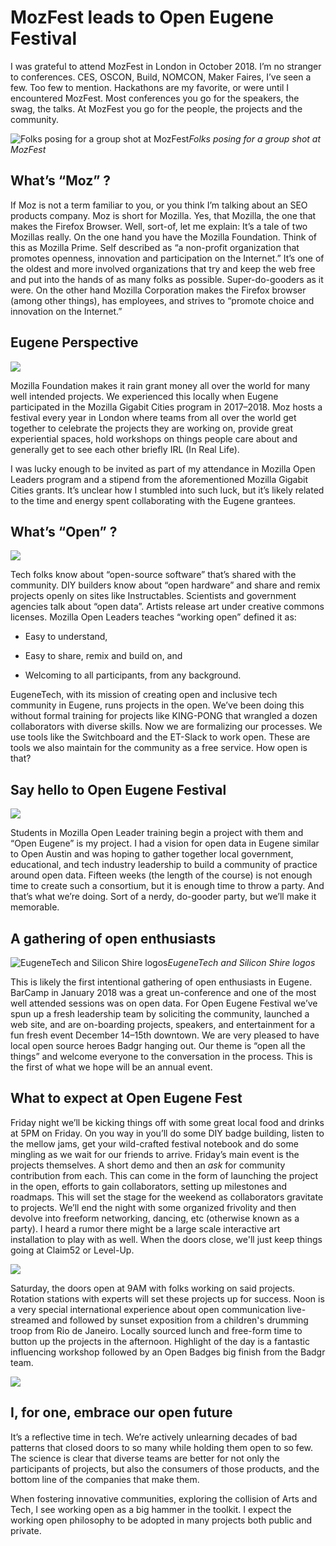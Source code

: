 
# MozFest leads to Open Eugene Festival

I was grateful to attend MozFest in London in October 2018. I’m no stranger to conferences. CES, OSCON, Build, NOMCON, Maker Faires, I’ve seen a few. Too few to mention. Hackathons are my favorite, or were until I encountered MozFest. Most conferences you go for the speakers, the swag, the talks. At MozFest you go for the people, the projects and the community.

![Folks posing for a group shot at MozFest](https://cdn-images-1.medium.com/max/2400/1*AjYufUtbZJFvP7hs0EpZNg.png)*Folks posing for a group shot at MozFest*

## What’s “Moz” ?

If Moz is not a term familiar to you, or you think I’m talking about an SEO products company. Moz is short for Mozilla. Yes, that Mozilla, the one that makes the Firefox Browser. Well, sort-of, let me explain: It’s a tale of two Mozillas really. On the one hand you have the Mozilla Foundation. Think of this as Mozilla Prime. Self described as “a non-profit organization that promotes openness, innovation and participation on the Internet.” It’s one of the oldest and more involved organizations that try and keep the web free and put into the hands of as many folks as possible. Super-do-gooders as it were. On the other hand Mozilla Corporation makes the Firefox browser (among other things), has employees, and strives to “promote choice and innovation on the Internet.”

## Eugene Perspective

![](https://cdn-images-1.medium.com/max/2000/0*T99GVjWyRA55eSJ6)

Mozilla Foundation makes it rain grant money all over the world for many well intended projects. We experienced this locally when Eugene participated in the Mozilla Gigabit Cities program in 2017–2018. Moz hosts a festival every year in London where teams from all over the world get together to celebrate the projects they are working on, provide great experiential spaces, hold workshops on things people care about and generally get to see each other briefly IRL (In Real Life).

I was lucky enough to be invited as part of my attendance in Mozilla Open Leaders program and a stipend from the aforementioned Mozilla Gigabit Cities grants. It’s unclear how I stumbled into such luck, but it’s likely related to the time and energy spent collaborating with the Eugene grantees.

## What’s “Open” ?

![](https://cdn-images-1.medium.com/max/2000/1*6bYWYmXhlVLSwI1A5z5aLA.png)

Tech folks know about “open-source software” that’s shared with the community. DIY builders know about “open hardware” and share and remix projects openly on sites like Instructables. Scientists and government agencies talk about “open data”. Artists release art under creative commons licenses. Mozilla Open Leaders teaches “working open” defined it as:

* Easy to understand,

* Easy to share, remix and build on, and

* Welcoming to all participants, from any background.

EugeneTech, with its mission of creating open and inclusive tech community in Eugene, runs projects in the open. We’ve been doing this without formal training for projects like KING-PONG that wrangled a dozen collaborators with diverse skills. Now we are formalizing our processes. We use tools like the Switchboard and the ET-Slack to work open. These are tools we also maintain for the community as a free service. How open is that?

## Say hello to Open Eugene Festival

![](https://cdn-images-1.medium.com/max/2000/1*WtjSTL3UBpJLqOs5-cwudg.png)

Students in Mozilla Open Leader training begin a project with them and “Open Eugene” is my project. I had a vision for open data in Eugene similar to Open Austin and was hoping to gather together local government, educational, and tech industry leadership to build a community of practice around open data. Fifteen weeks (the length of the course) is not enough time to create such a consortium, but it is enough time to throw a party. And that’s what we’re doing. Sort of a nerdy, do-gooder party, but we’ll make it memorable.

## A gathering of open enthusiasts

![EugeneTech and Silicon Shire logos](https://cdn-images-1.medium.com/max/2000/1*4vQoP1WOBE86cw2h6PemMQ.png)*EugeneTech and Silicon Shire logos*

This is likely the first intentional gathering of open enthusiasts in Eugene. BarCamp in January 2018 was a great un-conference and one of the most well attended sessions was on open data. For Open Eugene Festival we’ve spun up a fresh leadership team by soliciting the community, launched a web site, and are on-boarding projects, speakers, and entertainment for a fun fresh event December 14–15th downtown. We are very pleased to have local open source heroes Badgr hanging out. Our theme is “open all the things” and welcome everyone to the conversation in the process. This is the first of what we hope will be an annual event.

## What to expect at Open Eugene Fest

Friday night we’ll be kicking things off with some great local food and drinks at 5PM on Friday. On you way in you’ll do some DIY badge building, listen to the mellow jams, get your wild-crafted festival notebook and do some mingling as we wait for our friends to arrive. Friday’s main event is the projects themselves. A short demo and then an *ask* for community contribution from each. This can come in the form of launching the project in the open, efforts to gain collaborators, setting up milestones and roadmaps. This will set the stage for the weekend as collaborators gravitate to projects. We’ll end the night with some organized frivolity and then devolve into freeform networking, dancing, etc (otherwise known as a party). I heard a rumor there might be a large scale interactive art installation to play with as well. When the doors close, we'll just keep things going at Claim52 or Level-Up.

![](https://cdn-images-1.medium.com/max/2080/1*WzCrblsi_e-RRrznB9TKGw.png)

Saturday, the doors open at 9AM with folks working on said projects. Rotation stations with experts will set these projects up for success. Noon is a very special international experience about open communication live-streamed and followed by sunset exposition from a children's drumming troop from Rio de Janeiro. Locally sourced lunch and free-form time to button up the projects in the afternoon. Highlight of the day is a fantastic influencing workshop followed by an Open Badges big finish from the Badgr team.

![](https://cdn-images-1.medium.com/max/2000/1*xQp2zcay71snB_oBAqdNEw.png)

## I, for one, embrace our open future

It’s a reflective time in tech. We’re actively unlearning decades of bad patterns that closed doors to so many while holding them open to so few. The science is clear that diverse teams are better for not only the participants of projects, but also the consumers of those products, and the bottom line of the companies that make them.

When fostering innovative communities, exploring the collision of Arts and Tech, I see working open as a big hammer in the toolkit. I expect the working open philosophy to be adopted in many projects both public and private.
